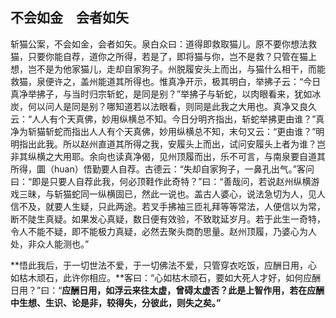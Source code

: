 ## 不会如金　会者如矢

斩猫公案，不会如金，会者如矢。泉白众曰：道得即救取猫儿。原不要你想法救猫，只要你能自荐，道你之所得，若是了，即将猫与你，岂不是救？只管在猫上想，岂不是为他家猫儿，走却自家狗子。州脱履安头上而出，与猫什么相干，而能救猫，泉便许之，盖州能道其所得也。惟真净开示，极其明白，举拂子云：“今日真净举拂子，与当时归宗斩蛇，是同是别？”举拂子与斩蛇，以肉眼看来，犹如冰炭，何以问人是同是别？哪知道若以法眼看，则同是此我之大用也。真净又良久云：“人人有个天真佛，妙用纵横总不知。今日分明齐指出，斩蛇举拂更由谁？”真净为斩猫斩蛇而指出人人有个天真佛，妙用纵横总不知，末句又云：“更由谁？”明明指出此我。所以赵州直道其所得之我，安履头上而出，试问安履头上者为谁？岂非其纵横之大用耶。余向也读真净偈，见州顶履而出，乐不可言，与南泉要自道其所得，圜（huan）悟勤要人自荐。古德云：“失却自家狗子，一鼻孔出气。”客问曰：“即是只要人自荐此我，何必顶鞋作此奇特？”曰：“善哉问，若说赵州纵横游戏三昧，与斩猫蛇同一纵横固已，然此一说也。盖古人婆心，说法急切为人，见人信不及，就要人生疑，只此两途。若叉手拂袖三匝礼拜等等常法，人便信以为常，断不陡生真疑。如果发心真疑，数日便有效验，不致耽延岁月。若于此生一奇特，令人不能不疑，即不能极力真疑，必然去聚头商酌思量。赵州顶履，乃婆心为人处，非众人能测也。”

**悟此我后，于一切世法不爱，于一切佛法不爱，只管穿衣吃饭，应酬日用，心如枯木顽石，此许你相应。**客曰：“心如枯木顽石，要如大死人才好，如何应酬日用？”曰：“**应酬日用，如浮云来往太虚，曾碍太虚否？此是上智作用，若在应酬中生想、生识、论是非，较得失，分彼此，则失之矣。”**
